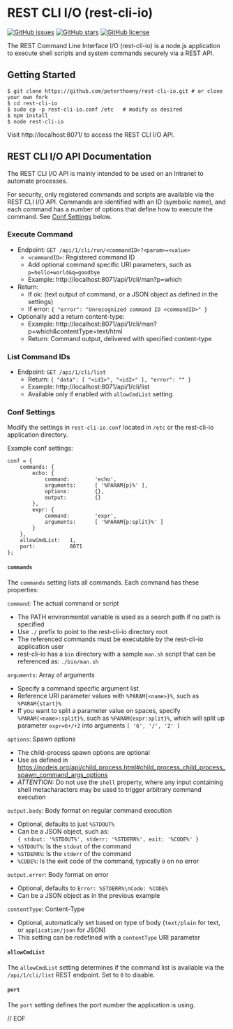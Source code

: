 # REST CLI I/O (rest-cli-io)

[![GitHub issues](https://img.shields.io/github/issues/peterthoeny/rest-cli-io)](https://github.com/peterthoeny/rest-cli-io/issues)
[![GitHub stars](https://img.shields.io/github/stars/peterthoeny/rest-cli-io)](https://github.com/peterthoeny/rest-cli-io/stargazers)
[![GitHub license](https://img.shields.io/github/license/peterthoeny/rest-cli-io)](https://github.com/peterthoeny/rest-cli-io/blob/master/LICENSE)

The REST Command Line Interface I/O (rest-cli-io) is a node.js application to execute shell scripts and system commands securely via a REST API.

## Getting Started

    $ git clone https://github.com/peterthoeny/rest-cli-io.git # or clone your own fork
    $ cd rest-cli-io
    $ sudo cp -p rest-cli-io.conf /etc   # modify as desired
    $ npm install
    $ node rest-cli-io

Visit http://localhost:8071/ to access the REST CLI I/O API.

## REST CLI I/O API Documentation

The REST CLI I/O API is mainly intended to be used on an Intranet to automate processes.

For security, only registered commands and scripts are available via the REST CLI I/O API. Commands are identified with an ID (symbolic name), and each command has a number of options that define how to execute the command. See [Conf Settings](#conf-settings) below.

### Execute Command

- Endpoint: `GET /api/1/cli/run/<commandID>?<param>=<value>`
  - `<commandID>`: Registered command ID
  - Add optional command specific URI parameters, such as `p=hello+world&q=goodbye`
  - Example: http://localhost:8071/api/1/cli/man?p=which
- Return:
  - If ok: (text output of command, or a JSON object as defined in the settings)
  - If error: `{ "error": "Unrecognized command ID <commandID>" }`
- Optionally add a return content-type:
  - Example: http://localhost:8071/api/1/cli/man?p=which&contentType=text/html
  - Return: Command output, delivered with specified content-type

### List Command IDs

- Endpoint: `GET /api/1/cli/list`
  - Return: `{ "data": [ "<id1>", "<id2>" ], "error": "" }`
  - Example: http://localhost:8071/api/1/cli/list
  - Available only if enabled with `allowCmdList` setting

### Conf Settings

Modify the settings in `rest-cli-io.conf` located in `/etc` or the rest-cli-io application directory.

Example conf settings:

    conf = {
        commands: {
            echo: {
                command:        'echo',
                arguments:      [ '%PARAM{p}%' ],
                options:        {},
                output:         {}
            },
            expr: {
                command:        'expr',
                arguments:      [ '%PARAM{p:split}%' ]
            }
        },
        allowCmdList:   1,
        port:           8071
    };

#### `commands`

The `commands` setting lists all commands. Each command has these properties:

`command`: The actual command or script

- The PATH environmental variable is used as a search path if no path is specified
- Use `./` prefix to point to the rest-cli-io directory root
- The referenced commands must be executable by the rest-cli-io application user
- rest-cli-io has a `bin` directory with a sample `man.sh` script that can be referenced as: `./bin/man.sh`

`arguments`: Array of arguments

- Specify a command specific argument list
- Reference URI parameter values with `%PARAM{<name>}%`, such as `%PARAM{start}%`
- If you want to split a parameter value on spaces, specify `%PARAM{<name>:split}%`, such as `%PARAM{expr:split}%`, which will split up parameter `expr=6+/+2` into arguments `[ '6', '/', '2' ]`

`options`: Spawn options

- The child-process spawn options are optional
- Use as defined in https://nodejs.org/api/child_process.html#child_process_child_process_spawn_command_args_options
- *ATTENTION:* Do not use the `shell` property, where any input containing shell metacharacters may be used to trigger arbitrary command execution

`output.body`: Body format on regular command execution

- Optional, defaults to just `%STDOUT%`
- Can be a JSON object, such as:<br/>
  `{ stdout: '%STDOUT%', stderr: '%STDERR%', exit: '%CODE%' }`
- `%STDOUT%`: Is the `stdout` of the command
- `%STDERR%`: Is the `stderr` of the command
- `%CODE%`: Is the exit code of the command, typically `0` on no error

`output.error`: Body format on error

- Optional, defaults to `Error: %STDERR%\nCode: %CODE%`
- Can be a JSON object as in the previous example

`contentType`: Content-Type

- Optional, automatically set based on type of body (`text/plain` for text, or `application/json` for JSON)
- This setting can be redefined with a `contentType` URI parameter

#### `allowCmdList`

The `allowCmdList` setting determines if the command list is available via the `/api/1/cli/list` REST endpoint. Set to `0` to disable.

#### `port`

The `port` setting defines the port number the application is using.

// EOF
